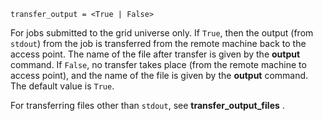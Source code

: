     transfer_output = <True | False>

For jobs submitted to the grid universe only. If `True`, then the output
(from `stdout`) from the job is transferred from the remote machine back
to the access point. The name of the file after transfer is given by the
**output** command. If `False`, no transfer takes place (from the remote
machine to access point), and the name of the file is given by the
**output** command. The default value is `True`.

For transferring files other than `stdout`, see
**transfer_output_files** .
